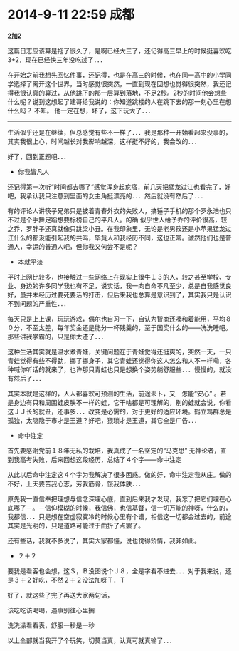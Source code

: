 # 2014-9-11 22:59 成都

**2加2**

这篇日志应该算是拖了很久了，是啊已经大三了，还记得高三早上的时候挺喜欢吃3+2，现在已经快三年没吃过了．．．

在开始之前我想先回忆件事，还记得，也是在高三的时候，也在同一高中的小学同学选择了离开这个世界，当时感觉很突然，一直到现在回想也觉得很突然，我还记得我很认真的算过，从他跳下的那一层算到落地，不足2秒。2秒的时间他会想些什么呢？说到这想起了建哥给我说的：你知道跳楼的人在跳下去的那一刻心里在想什么吗？   不知。  他一定在想，坏了，这下玩大了．．．

---

生活似乎还是在继续，但总感觉有些不一样了．．．我是那种一开始看起来没事的，其实我很上心，时间越长对我影响越深，这样挺不好的，我会改的．．．

好了，回到正题吧．．．

- 你我皆凡人

还记得第一次听“时间都去哪了”感觉浑身起疙瘩，前几天把猛龙过江也看完了，好吧，我承认我只注意到里面的女主角挺漂亮的．．．然后就没有然后了．．．

有的评论人讲筷子兄弟只是披着青春外衣的失败人，搞锤子手机的那个罗永浩也只不过是个手舞足蹈想要标榜自己的平凡人。的确 似乎世人给予乔的评价很高，较之乔，罗胖子还真就像只跳梁小丑。在我印象里，无论是老男孩还是小苹果猛龙过江什么的都没能引起我的共鸣，毕竟人和我经历不同，这也正常。诚然他们也是普通人，幸运的普通人吧，但你我又何尝不是呢？

- 本就平淡

平时上网比较多，也接触过一些网络上在现实上很牛１３的人，较之甚至学校、专业、身边的许多同学我也有不足，说实话，我一向自命不凡至少，总是自我感觉良好，虽并未经历过要死要活的打击，但后来我也总算是意识到了，其实我只是认识不到问题的严重性．．．

每天只是上上课，玩玩游戏，偶尔也自习一下，自认为智商还凑和着能用，平均８０分，不至太差，每年奖金还是能分一杯残羹的，至于国奖什么的——洗洗睡吧。那些讲我学霸的，只是你太渣了．．．

这种生活其实就是温水煮青蛙，关键问题在于青蛙觉得还挺爽的，突然一天，一只青蛙觉得有些不得劲，挪了挪身子，其它青蛙还觉得你这人怎么和人不一样嘞，各种喊你听话的就来了，也许那只青蛙也只是想换个姿势躺舒服些．．．慢慢的，就没有然后了．．．

其实本就是这样的，人人都喜欢可预测的生活，前途未卜，又　怎能“安心” 。若是身边有只和周围蛙皮肤不一样的蛙，它干啥都是可理解的，别的蛙就会说，你看这ＪＪ长的就丑，还事多．．．改变是必需的，对于更好的适应环境。鹤立鸡群总是孤独，太隐隐于市才是王道？好吧，猥琐才是王道，其它全是广告．．．

- 命中注定

首先要感谢党前１８年无私的栽培，我真成了一名坚定的“马克思” 无神论者，直到我高考失败，后来回想这段经历，总结了４个字——命中注定

从此以后命中注定这４个字为我解决了很多困惑。做的好，命中注定我从庄。做的不好，上天要苦我心志，劳我筋骨，饿我体肤．．．

原先我一直信奉把理想与信念深埋心底，直到后来我才发现，我忘了把它们埋在心底哪了－。－信仰模糊的时候，我信佛，也信基督，信一切万能的神呀，什么的，我都信．．．只是想在空虚寂寞冷的时候心里有个谱，相信这一切都会过去的，前途其实是光明的，只是道路可能过于曲折了点罢了。

还有些话，我就不多说了，其实大家都懂，说也觉得矫情，我非如此。

- ２＋２

要我是看客也会想，这Ｓ，Ｂ没图说个Ｊ８，全是字看不进去．．．对于我来说，还是３＋２好吃，不然２＋２没法加呀Ｔ．Ｔ

好了，就这些了完了再送大家两句话，

该吃吃该喝喝，遇事别往心里搁

洗洗澡看看表，舒服一秒是一秒

以上全部就当我开了个玩笑，切莫当真，认真可就真输了．．．
